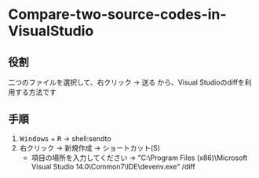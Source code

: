 # Compare-two-source-codes-in-VisualStudio

## 役割
二つのファイルを選択して、右クリック -> 送る から、Visual Studioのdiffを利用する方法です

## 手順
1. <kbd>Windows</kbd> + <kbd>R</kbd> -> shell:sendto
1. 右クリック -> 新規作成 -> ショートカット(S)
	* 項目の場所を入力してください -> "C:\Program Files (x86)\Microsoft Visual Studio 14.0\Common7\IDE\devenv.exe" /diff
  
  
